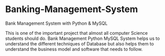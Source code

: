 # Banking-Management-System
Bank Management System with Python &amp; MySQL

This is one of the important project that almost all computer Science students should do. Bank Management Python MySQL System helps us to understand the different techniques of Database but also helps them to understand the business model and software that needs to follow. 
